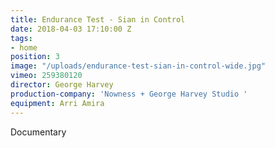 ```yaml
---
title: Endurance Test - Sian in Control
date: 2018-04-03 17:10:00 Z
tags:
- home
position: 3
image: "/uploads/endurance-test-sian-in-control-wide.jpg"
vimeo: 259380120
director: George Harvey
production-company: 'Nowness + George Harvey Studio '
equipment: Arri Amira
---
```


Documentary